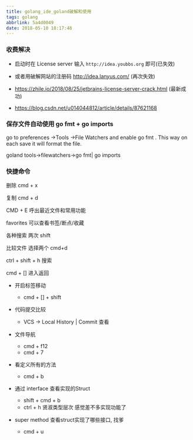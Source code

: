 ```yaml
---
title: golang_ide_goland破解和使用
tags: golang
abbrlink: 5a4d0049
date: 2018-05-10 18:17:48
---
```



### 收费解决

+ 启动时在 License server 输入  `http://idea.youbbs.org` 即可(已失效)

+ 或者用破解网站的注册码 http://idea.lanyus.com/           (再次失效)

+ https://zhile.io/2018/08/25/jetbrains-license-server-crack.html        (最新成功)
+ https://blog.csdn.net/u014044812/article/details/87621168


### 保存文件自动使用 go fmt + go imports
go to preferences ->Tools ->File Watchers and enable go fmt . This way on each save it will format the file.


goland tools->filewatchers->go fmt| go imports

<!-- more -->
### 快捷命令

删除 cmd + x

复制 cmd + d

CMD + E 呼出最近文件和常用功能

favorites 可以查看书签/断点/收藏

各种搜索 两次 shift

比较文件 选择两个 cmd+d

ctrl + shift + h 搜索

cmd + [] 进入返回

+ 开启标签移动
	-  cmd + [] + shift

+ 代码提交比较
	- VCS -> Local History | Commit 查看

+ 文件导航 
	- cmd + f12 
	- cmd + 7

+ 看定义所有的方法 
	- cmd + b

+ 通过 interface 查看实现的Struct   
	- shift + cmd + b 
	- ctrl + h 贤淑类型层次  感觉差不多实现功能了

+ super method  查看struct实现了哪些接口, 找爹
	- cmd + u
